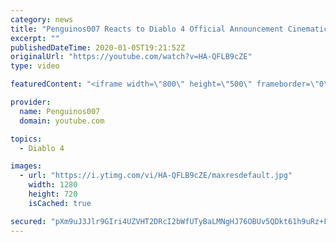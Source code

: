 ```yaml
---
category: news
title: "Penguinos007 Reacts to Diablo 4 Official Announcement Cinematic Trailer (Blizzcon 2019)"
excerpt: ""
publishedDateTime: 2020-01-05T19:21:52Z
originalUrl: "https://youtube.com/watch?v=HA-QFLB9cZE"
type: video

featuredContent: "<iframe width=\"800\" height=\"500\" frameborder=\"0\" src=\"https://www.youtube.com/embed/HA-QFLB9cZE\" allow=\"accelerometer; autoplay; encrypted-media; gyroscope; picture-in-picture\" allowfullscreen></iframe>"

provider:
  name: Penguinos007
  domain: youtube.com

topics:
  - Diablo 4

images:
  - url: "https://i.ytimg.com/vi/HA-QFLB9cZE/maxresdefault.jpg"
    width: 1280
    height: 720
    isCached: true

secured: "pXm9uJ3Jlr9GIri4UZVHT2DRcI2bWfUTyBaLMNgHJ76OBUv5QDkt61h9uRz+FHWPqr/4gmXFxMtqmZOhMH6Zng/IEy82Yu+MJyoRq11C9Fje5IAIRkukxgLlE/D4Ai3armHk7bW2EPqbUKWNhWBUgzmad8Bg9z/qkPpeqRZfuHs5wlE76r7EAtlhNXAe9AZ1ZCRn0ZX0OICEnC9kknRANcR4x4wvC8H5eA/QWIANFmF6Z7gdiElGYJOvlRZHQg2+38f359WTTpRlGG/RiFcWI1oDcfe9W6JQBQ5sKS/L4c/QF51obt71aUUUNyK5BPzMxvXpoLKkY+k57R9wgzdRrWpnj+w/S8LPOQN9xLHLmD4FTHpjixMQJHbtPT4TXuhbmOSmkcWh8UVzIoAt45vC1em/j+WiSptaCZA7lC562ZCKIh9VfvF13eSn8P6x/BvA;u9Sm3sbG80iJKU5aQAncFQ=="
---
```


